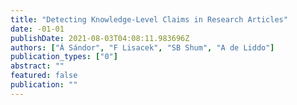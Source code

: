 ```yaml
---
title: "Detecting Knowledge-Level Claims in Research Articles"
date: -01-01
publishDate: 2021-08-03T04:08:11.983696Z
authors: ["Á Sándor", "F Lisacek", "SB Shum", "A de Liddo"]
publication_types: ["0"]
abstract: ""
featured: false
publication: ""
---
```


